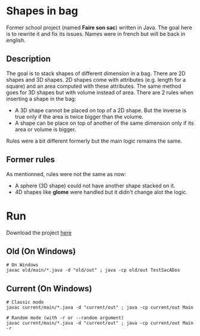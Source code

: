 # Shapes in bag

Former school project (named <b>Faire son sac</b>) written in Java. The goal here is to rewrite it and fix its issues. Names were in french but will be back in english.

## Description

The goal is to stack shapes of different dimension in a bag. There are 2D shapes and 3D shapes. 2D shapes come with attributes (e.g. length for a square) and an area computed with these attributes. The same method goes for 3D shapes but with volume instead of area. There are 2 rules when inserting a shape in the bag:
- A 3D shape cannot be placed on top of a 2D shape. But the inverse is true only if the area is twice bigger than the volume.
- A shape can be place on top of another of the same dimension only if its area or volume is bigger.

Rules were a bit different formerly but the main logic remains the same.

## Former rules

As mentionned, rules were not the same as now:
- A sphere (3D shape) could not have another shape stacked on it.
- 4D shapes like <b>glome</b> were handled but it didn't change alot the logic.

# Run

Download the project [here](https://github.com/MikeLvl76/shapes-in-bag/archive/refs/heads/main.zip)

## Old (On Windows)
```
# On Windows
javac old/main/*.java -d "old/out" ; java -cp old/out TestSacADos
```

## Current (On Windows)
```
# Classic mode
javac current/main/*.java -d "current/out" ; java -cp current/out Main

# Random mode (with -r or --random argument)
javac current/main/*.java -d "current/out" ; java -cp current/out Main -r
```
